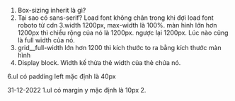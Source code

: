 1. Box-sizing inherit là gì?
2. Tại sao có sans-serif? Load font không chân trong khi đợi load font roboto từ cdn
3.width 1200px, max-width là 100%. màn hình lớn hơn 1200px thì chiều rộng của nó là 1200px. ngược lại 1200px. Lúc nào cũng là full width của nó.
4. grid__full-width lớn hơn 1200 thì kích thước to ra bằng kích thước màn hình
5. Display block. Width kế thừa thẻ width của thẻ chứa nó.

6.ul có padding left mặc định  là 40px

31-12-2022
1.ul có margin y mặc định là 10px
2.